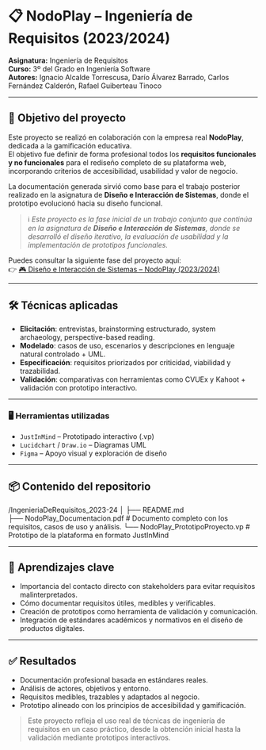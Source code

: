 # 📋 NodoPlay – Ingeniería de Requisitos (2023/2024)

**Asignatura:** Ingeniería de Requisitos  
**Curso:** 3º del Grado en Ingeniería Software  
**Autores:** Ignacio Alcalde Torrescusa, Darío Álvarez Barrado, Carlos Fernández Calderón, Rafael Guiberteau Tinoco  

---

## 🎯 Objetivo del proyecto

Este proyecto se realizó en colaboración con la empresa real **NodoPlay**, dedicada a la gamificación educativa.  
El objetivo fue definir de forma profesional todos los **requisitos funcionales y no funcionales** para el rediseño completo de su plataforma web, incorporando criterios de accesibilidad, usabilidad y valor de negocio.

La documentación generada sirvió como base para el trabajo posterior realizado en la asignatura de **Diseño e Interacción de Sistemas**, donde el prototipo evolucionó hacia su diseño funcional.

> ℹ️ *Este proyecto es la fase inicial de un trabajo conjunto que continúa en la asignatura de **Diseño e Interacción de Sistemas**, donde se desarrolló el diseño iterativo, la evaluación de usabilidad y la implementación de prototipos funcionales.*

Puedes consultar la siguiente fase del proyecto aquí:  
👉 [🎮 Diseño e Interacción de Sistemas – NodoPlay (2023/2024)](../DiseñoInteraccionDeSistemas_2023-24)

---

## 🛠️ Técnicas aplicadas

- **Elicitación**: entrevistas, brainstorming estructurado, system archaeology, perspective-based reading.
- **Modelado**: casos de uso, escenarios y descripciones en lenguaje natural controlado + UML.
- **Especificación**: requisitos priorizados por criticidad, viabilidad y trazabilidad.
- **Validación**: comparativas con herramientas como CVUEx y Kahoot + validación con prototipo interactivo.

---

### 🖥️ Herramientas utilizadas

- `JustInMind` – Prototipado interactivo (.vp)  
- `Lucidchart` / `Draw.io` – Diagramas UML   
- `Figma` – Apoyo visual y exploración de diseño  

---

## 📦 Contenido del repositorio
/IngenieriaDeRequisitos_2023-24
│
├── README.md                              
├── NodoPlay_Documentacion.pdf      # Documento completo con los requisitos, casos de uso y análisis.
└── NodoPlay_PrototipoProyecto.vp   # Prototipo de la plataforma en formato JustInMind

---

## 📘 Aprendizajes clave

- Importancia del contacto directo con stakeholders para evitar requisitos malinterpretados.
- Cómo documentar requisitos útiles, medibles y verificables.
- Creación de prototipos como herramienta de validación y comunicación.
- Integración de estándares académicos y normativos en el diseño de productos digitales.

---

## ✅ Resultados

- Documentación profesional basada en estándares reales.
- Análisis de actores, objetivos y entorno.
- Requisitos medibles, trazables y adaptados al negocio.
- Prototipo alineado con los principios de accesibilidad y gamificación.

> Este proyecto refleja el uso real de técnicas de ingeniería de requisitos en un caso práctico, desde la obtención inicial hasta la validación mediante prototipos interactivos.
